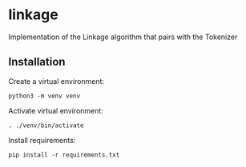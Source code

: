 # linkage
Implementation of the Linkage algorithm that pairs with the Tokenizer

## Installation

Create a virtual environment:

    python3 -m venv venv

Activate virtual environment:

    . ./venv/bin/activate

Install requirements:

    pip install -r requirements.txt
